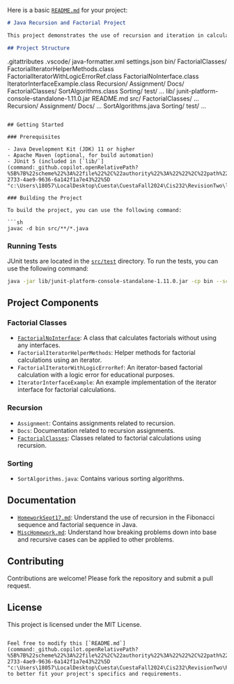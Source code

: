 Here is a basic [`README.md`](command:_github.copilot.openRelativePath?%5B%7B%22scheme%22%3A%22file%22%2C%22authority%22%3A%22%22%2C%22path%22%3A%22%2Fc%3A%2FUsers%2F18057%2FLocalDesktop%2FCuesta%2FCuestaFall2024%2FCis232%2FRevisionTwo%2FREADME.md%22%2C%22query%22%3A%22%22%2C%22fragment%22%3A%22%22%7D%2C%22bcc21dd2-2733-4ae9-9636-6a142f1a7e43%22%5D "c:\Users\18057\LocalDesktop\Cuesta\CuestaFall2024\Cis232\RevisionTwo\README.md") for your project:

```markdown
# Java Recursion and Factorial Project

This project demonstrates the use of recursion and iteration in calculating the Fibonacci sequence and factorials in Java. It includes various classes and tests to illustrate these concepts.

## Project Structure

```
.gitattributes
.vscode/
    java-formatter.xml
    settings.json
bin/
    FactorialClasses/
        FactorialIteratorHelperMethods.class
        FactorialIteratorWithLogicErrorRef.class
        FactorialNoInterface.class
        IteratorInterfaceExample.class
    Recursion/
        Assignment/
        Docs/
        FactorialClasses/
    SortAlgorithms.class
    Sorting/
    test/
        ...
lib/
    junit-platform-console-standalone-1.11.0.jar
README.md
src/
    FactorialClasses/
        ...
    Recursion/
        Assignment/
        Docs/
        ...
    SortAlgorithms.java
    Sorting/
    test/
        ...
```

## Getting Started

### Prerequisites

- Java Development Kit (JDK) 11 or higher
- Apache Maven (optional, for build automation)
- JUnit 5 (included in [`lib/`](command:_github.copilot.openRelativePath?%5B%7B%22scheme%22%3A%22file%22%2C%22authority%22%3A%22%22%2C%22path%22%3A%22%2Fc%3A%2FUsers%2F18057%2FLocalDesktop%2FCuesta%2FCuestaFall2024%2FCis232%2FRevisionTwo%2Flib%2F%22%2C%22query%22%3A%22%22%2C%22fragment%22%3A%22%22%7D%2C%22bcc21dd2-2733-4ae9-9636-6a142f1a7e43%22%5D "c:\Users\18057\LocalDesktop\Cuesta\CuestaFall2024\Cis232\RevisionTwo\lib\"))

### Building the Project

To build the project, you can use the following command:

```sh
javac -d bin src/**/*.java
```

### Running Tests

JUnit tests are located in the [`src/test`](command:_github.copilot.openRelativePath?%5B%7B%22scheme%22%3A%22file%22%2C%22authority%22%3A%22%22%2C%22path%22%3A%22%2Fc%3A%2FUsers%2F18057%2FLocalDesktop%2FCuesta%2FCuestaFall2024%2FCis232%2FRevisionTwo%2Fsrc%2Ftest%22%2C%22query%22%3A%22%22%2C%22fragment%22%3A%22%22%7D%2C%22bcc21dd2-2733-4ae9-9636-6a142f1a7e43%22%5D "c:\Users\18057\LocalDesktop\Cuesta\CuestaFall2024\Cis232\RevisionTwo\src\test") directory. To run the tests, you can use the following command:

```sh
java -jar lib/junit-platform-console-standalone-1.11.0.jar -cp bin --scan-class-path
```

## Project Components

### Factorial Classes

- [`FactorialNoInterface`](command:_github.copilot.openSymbolFromReferences?%5B%22%22%2C%5B%7B%22uri%22%3A%7B%22scheme%22%3A%22file%22%2C%22authority%22%3A%22%22%2C%22path%22%3A%22%2Fc%3A%2FUsers%2F18057%2FLocalDesktop%2FCuesta%2FCuestaFall2024%2FCis232%2FRevisionTwo%2Fsrc%2FFactorialClasses%2FFactorialNoInterfaceTest.java%22%2C%22query%22%3A%22%22%2C%22fragment%22%3A%22%22%7D%2C%22pos%22%3A%7B%22line%22%3A4%2C%22character%22%3A24%7D%7D%5D%2C%22bcc21dd2-2733-4ae9-9636-6a142f1a7e43%22%5D "Go to definition"): A class that calculates factorials without using any interfaces.
- `FactorialIteratorHelperMethods`: Helper methods for factorial calculations using an iterator.
- `FactorialIteratorWithLogicErrorRef`: An iterator-based factorial calculation with a logic error for educational purposes.
- `IteratorInterfaceExample`: An example implementation of the iterator interface for factorial calculations.

### Recursion

- `Assignment`: Contains assignments related to recursion.
- `Docs`: Documentation related to recursion assignments.
- [`FactorialClasses`](command:_github.copilot.openSymbolFromReferences?%5B%22%22%2C%5B%7B%22uri%22%3A%7B%22scheme%22%3A%22file%22%2C%22authority%22%3A%22%22%2C%22path%22%3A%22%2Fc%3A%2FUsers%2F18057%2FLocalDesktop%2FCuesta%2FCuestaFall2024%2FCis232%2FRevisionTwo%2Fsrc%2FFactorialClasses%2FFactorialNoInterfaceTest.java%22%2C%22query%22%3A%22%22%2C%22fragment%22%3A%22%22%7D%2C%22pos%22%3A%7B%22line%22%3A4%2C%22character%22%3A7%7D%7D%5D%2C%22bcc21dd2-2733-4ae9-9636-6a142f1a7e43%22%5D "Go to definition"): Classes related to factorial calculations using recursion.

### Sorting

- `SortAlgorithms.java`: Contains various sorting algorithms.

## Documentation

- [`HomeworkSept17.md`](command:_github.copilot.openRelativePath?%5B%7B%22scheme%22%3A%22file%22%2C%22authority%22%3A%22%22%2C%22path%22%3A%22%2Fc%3A%2FUsers%2F18057%2FLocalDesktop%2FCuesta%2FCuestaFall2024%2FCis232%2FRevisionTwo%2Fbin%2FRecursion%2FAssignment%2FHomeworkSept17.md%22%2C%22query%22%3A%22%22%2C%22fragment%22%3A%22%22%7D%2C%22bcc21dd2-2733-4ae9-9636-6a142f1a7e43%22%5D "c:\Users\18057\LocalDesktop\Cuesta\CuestaFall2024\Cis232\RevisionTwo\bin\Recursion\Assignment\HomeworkSept17.md"): Understand the use of recursion in the Fibonacci sequence and factorial sequence in Java.
- [`MiscHomework.md`](command:_github.copilot.openRelativePath?%5B%7B%22scheme%22%3A%22file%22%2C%22authority%22%3A%22%22%2C%22path%22%3A%22%2Fc%3A%2FUsers%2F18057%2FLocalDesktop%2FCuesta%2FCuestaFall2024%2FCis232%2FRevisionTwo%2Fbin%2FRecursion%2FDocs%2FMiscHomework.md%22%2C%22query%22%3A%22%22%2C%22fragment%22%3A%22%22%7D%2C%22bcc21dd2-2733-4ae9-9636-6a142f1a7e43%22%5D "c:\Users\18057\LocalDesktop\Cuesta\CuestaFall2024\Cis232\RevisionTwo\bin\Recursion\Docs\MiscHomework.md"): Understand how breaking problems down into base and recursive cases can be applied to other problems.

## Contributing

Contributions are welcome! Please fork the repository and submit a pull request.

## License

This project is licensed under the MIT License.

```

Feel free to modify this [`README.md`](command:_github.copilot.openRelativePath?%5B%7B%22scheme%22%3A%22file%22%2C%22authority%22%3A%22%22%2C%22path%22%3A%22%2Fc%3A%2FUsers%2F18057%2FLocalDesktop%2FCuesta%2FCuestaFall2024%2FCis232%2FRevisionTwo%2FREADME.md%22%2C%22query%22%3A%22%22%2C%22fragment%22%3A%22%22%7D%2C%22bcc21dd2-2733-4ae9-9636-6a142f1a7e43%22%5D "c:\Users\18057\LocalDesktop\Cuesta\CuestaFall2024\Cis232\RevisionTwo\README.md") to better fit your project's specifics and requirements.